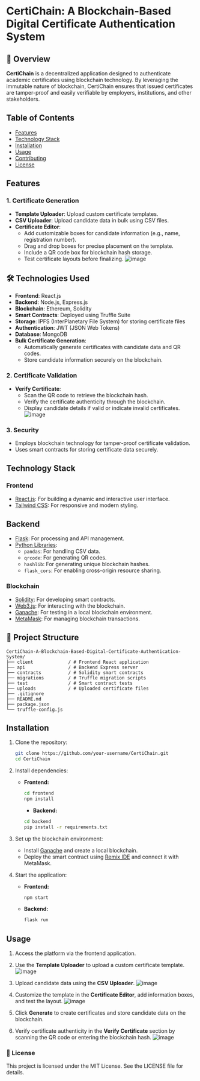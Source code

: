 # CertiChain: A Blockchain-Based Digital Certificate Authentication System

## 📄 Overview

**CertiChain** is a decentralized application designed to authenticate academic certificates using blockchain technology. By leveraging the immutable nature of blockchain, CertiChain ensures that issued certificates are tamper-proof and easily verifiable by employers, institutions, and other stakeholders.

## Table of Contents

- [Features](#features)
- [Technology Stack](#technology-stack)
- [Installation](#installation)
- [Usage](#usage)
- [Contributing](#contributing)
- [License](#license)

## Features

### 1. **Certificate Generation**
- **Template Uploader**: Upload custom certificate templates.
- **CSV Uploader**: Upload candidate data in bulk using CSV files.
- **Certificate Editor**:
  - Add customizable boxes for candidate information (e.g., name, registration number).
  - Drag and drop boxes for precise placement on the template.
  - Include a QR code box for blockchain hash storage.
  - Test certificate layouts before finalizing.
 ![image](https://github.com/user-attachments/assets/f003d5f7-d8e0-49a2-bb51-534bc4481e51)

## 🛠️ Technologies Used

- **Frontend**: React.js
- **Backend**: Node.js, Express.js
- **Blockchain**: Ethereum, Solidity
- **Smart Contracts**: Deployed using Truffle Suite
- **Storage**: IPFS (InterPlanetary File System) for storing certificate files
- **Authentication**: JWT (JSON Web Tokens)
- **Database**: MongoDB
- **Bulk Certificate Generation**:
  - Automatically generate certificates with candidate data and QR codes.
  - Store candidate information securely on the blockchain.

### 2. **Certificate Validation**
- **Verify Certificate**:
  - Scan the QR code to retrieve the blockchain hash.
  - Verify the certificate authenticity through the blockchain.
  - Display candidate details if valid or indicate invalid certificates.
  ![image](https://github.com/user-attachments/assets/ac9f17e6-6963-400e-99ae-8f386ad5f9ef)
### 3. **Security**
- Employs blockchain technology for tamper-proof certificate validation.
- Uses smart contracts for storing certificate data securely.

## Technology Stack

### Frontend
- [React.js](https://reactjs.org/): For building a dynamic and interactive user interface.
- [Tailwind CSS](https://tailwindcss.com/): For responsive and modern styling.


## Backend
- [Flask](https://flask.palletsprojects.com/): For processing and API management.
- [Python Libraries](https://pypi.org/):
  - `pandas`: For handling CSV data.
  - `qrcode`: For generating QR codes.
  - `hashlib`: For generating unique blockchain hashes.
  - `flask_cors`: For enabling cross-origin resource sharing.
### Blockchain
- [Solidity](https://soliditylang.org/): For developing smart contracts.
- [Web3.js](https://web3js.readthedocs.io/): For interacting with the blockchain.
- [Ganache](https://trufflesuite.com/ganache/): For testing in a local blockchain environment.
- [MetaMask](https://metamask.io/): For managing blockchain transactions.

## 📂 Project Structure
```
CertiChain-A-Blockchain-Based-Digital-Certificate-Authentication-System/
├── client             / # Frontend React application
├── api                / # Backend Express server
├── contracts          / # Solidity smart contracts
├── migrations         / # Truffle migration scripts
├── test               / # Smart contract tests
├── uploads            / # Uploaded certificate files
├── .gitignore
├── README.md
├── package.json
└── truffle-config.js
```

## Installation

1. Clone the repository:
   ```bash
   git clone https://github.com/your-username/CertiChain.git
   cd CertiChain
   ```
2. Install dependencies:
   - **Frontend:**
     ```bash
     cd frontend
     npm install
     ```
     - **Backend:**
     ```bash
     cd backend
     pip install -r requirements.txt
     ```
3. Set up the blockchain environment:
   - Install [Ganache](https://trufflesuite.com/ganache/) and create a local blockchain.
   - Deploy the smart contract using [Remix IDE](https://remix.ethereum.org/) and connect it with MetaMask.

4. Start the application:
   - **Frontend:**
     ```bash
     npm start
     ```
   - **Backend:**
     ```bash
     flask run
     ```

## Usage

1. Access the platform via the frontend application.

2. Use the **Template Uploader** to upload a custom certificate template.
![image](https://github.com/user-attachments/assets/fee143d1-d889-4dd6-861a-049d59c5211d)

3. Upload candidate data using the **CSV Uploader**.
![image](https://github.com/user-attachments/assets/9d960671-4ad0-4783-a27c-0ffa18059eb3)

4. Customize the template in the **Certificate Editor**, add information boxes, and test the layout.
![image](https://github.com/user-attachments/assets/1a702d39-67ed-441d-9d5b-373de64cac7b)

5. Click **Generate** to create certificates and store candidate data on the blockchain.

6. Verify certificate authenticity in the **Verify Certificate** section by scanning the QR code or entering the blockchain hash.
![image](https://github.com/user-attachments/assets/ed5adea0-946a-46aa-82f1-a36c2d2d357d)



### 📄 License
This project is licensed under the MIT License. See the LICENSE file for details.


   
